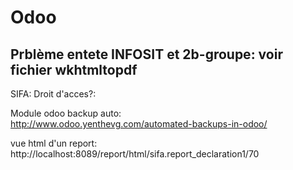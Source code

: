 # Odoo

Prblème entete INFOSIT et 2b-groupe: voir fichier wkhtmltopdf
--------------------------------------------------    
SIFA: Droit d'acces?:  

Module odoo backup auto:  
http://www.odoo.yenthevg.com/automated-backups-in-odoo/ 

vue html d'un report:  
http://localhost:8089/report/html/sifa.report_declaration1/70 

